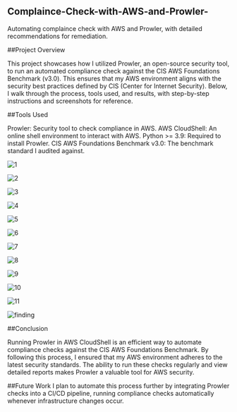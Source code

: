 ## Complaince-Check-with-AWS-and-Prowler-


Automating complaince check with AWS and Prowler, with detailed recommendations for remediation.

##Project Overview


This project showcases how I utilized Prowler, an open-source security tool, to run an automated compliance check against the CIS AWS Foundations Benchmark (v3.0). This ensures that my AWS environment aligns with the security best practices defined by CIS (Center for Internet Security). Below, I walk through the process, tools used, and results, with step-by-step instructions and screenshots for reference.

##Tools Used


  Prowler: Security tool to check compliance in AWS.
  AWS CloudShell: An online shell environment to interact with AWS.
  Python >= 3.9: Required to install Prowler.
  CIS AWS Foundations Benchmark v3.0: The benchmark standard I audited   against.

![1](https://github.com/user-attachments/assets/734f07dc-632b-4101-9726-07cdd74b7fe9)


![2](https://github.com/user-attachments/assets/57360cbb-bcf0-479d-8f80-348b75c7346b)


![3](https://github.com/user-attachments/assets/7105ca8e-1a6b-430a-9880-c223983bd3cc)

![4](https://github.com/user-attachments/assets/cfa8fc90-0b1c-4473-8691-2d6b8d7bfe24)


![5](https://github.com/user-attachments/assets/0be114fd-f52b-4d79-b821-fd0630c0578a)

![6](https://github.com/user-attachments/assets/7e983cbf-8e1f-49f4-aa77-a9d769628daf)


![7](https://github.com/user-attachments/assets/8a5a9ac7-7a3c-45a5-99bc-11750a8164eb)


![8](https://github.com/user-attachments/assets/cceb13a2-8384-4e59-84a6-c2accfa9f76e)

![9](https://github.com/user-attachments/assets/1e046735-739e-4640-9e87-8a3de0acf080)

![10](https://github.com/user-attachments/assets/a755a8d0-f8a4-4d65-aa78-67e9ce74b2bf)


![11](https://github.com/user-attachments/assets/f4b30b5d-16db-4e8e-b092-2ebda16598a4)


![finding](https://github.com/user-attachments/assets/b1e6a6b8-c2ca-4dde-9e7b-830e8e75724c)



##Conclusion


Running Prowler in AWS CloudShell is an efficient way to automate compliance checks against the CIS AWS Foundations Benchmark. By following this process, I ensured that my AWS environment adheres to the latest security standards. The ability to run these checks regularly and view detailed reports makes Prowler a valuable tool for AWS security.


##Future Work
I plan to automate this process further by integrating Prowler checks into a CI/CD pipeline, running compliance checks automatically whenever infrastructure changes occur.
